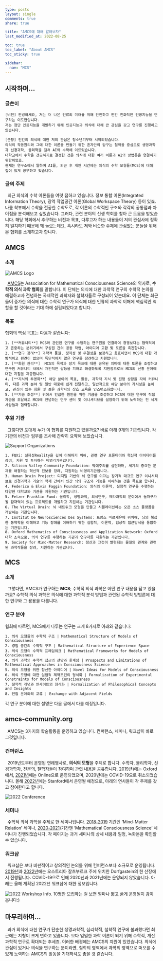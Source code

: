 ```yaml
---
type: posts
layout: single
comments: true
share: true

title: "AMCS에 대해 알아보자"
last_modified_at: 2022-08-25

toc: true
toc_label: "About AMCS"
toc_sticky: true	

sidebar:
  nav: "MCS"
---
```


## 시작하며…
### 글쓴이
```
[비전] 안녕하세요, 저는 더 나은 인류의 미래를 위해 안전하고 인간 친화적인 인공지능을 연구하는 이도현입니다.   
저는 첨단 인공지능을 개발하기 위해 인공지능과 의식에 대해 큰 관심을 갖고 연구를 진행하고 있습니다.   

[근황] 인간의 의식에 대한 저의 관심은 청소년기부터 시작되었습니다.   
의식의 작동원리와 그에 대한 이론을 만들기 위한 혼자만의 탐구는 철학을 중심으로 생명과학과 신경과학, 물리학을 걸쳐 AI와 수학에 이르렀습니다.  
대학교에서 수학을 전공하기로 결정한 것은 의식에 대한 여러 이론과 AI의 방법론을 연결하기 위함이었죠.   
현재는 연구소에서 일하며 AI를, 퇴근 후 개인 시간에는 의식의 수학 모형들(MCS)에 대해 깊이 있게 공부하고 있습니다.  
```

### 글의 주제
&nbsp; 최근 의식의 수학 이론들을 여럿 접하고 있습니다. 정보 통합 이론(Integrated Information Theory), 광역 작업공간 이론(Global Workspace Theory) 등이 있죠. 나름 학부에서 수학을 전공한 수학도로, 각 이론의 수학적인 구조와 각각의 공통점과 차이점을 분석해보고 싶었습니다. 그러다, 관련 분야의 신생 학회를 찾아 큰 도움을 받았습니다. 해당 학회에서 추구하는 비전과 목표, 다루고자 하는 내용들이 저의 관심사에 정확히 일치하기 때문에 꽤 놀랐는데요. 혹시라도 저와 비슷한 주제에 관심있는 분들을 위해 본 협회를 소개하고자 합니다.

## AMCS
### 소개

![AMCS Logo](/assets/images/amcs/img1.png)

&nbsp; [AMCS](https://amcs-community.org/)는 Association for Mathematical Consciousness Science의 약자로, **수학적 의식 과학 협회**를 말합니다. 이 단체는 의식에 대한 과학적 연구의 수학적 논의를 해결하고자 전념하는 국제적인 과학자와 철학자들로 구성되어 있는데요. 이 단체는 최근들어 증가한 의식에 대한 수학적 연구가 의식에 대한 인류의 과학적 이해에 핵심적인 역할을 할 것이라는 기대 하에 설립되었다고 합니다.

### 목표
협회의 핵심 목표는 다음과 같습니다:

	1. [**커뮤니티**] MCS와 관련된 연구를 수행하는 연구원을 연결하여 경쟁보다는 협력적이고 존중하는 분위기에서 구성원 간의 공동 작업, 아이디어 교환 및 토론을 촉진합니다.
	2. [**연구 장려**] 과학적 품질, 정직성 및 무결성을 보장하고 옹호하면서 MCS에 대한 개방적이고 편견이 없으며 독단적이지 않은 연구를 장려하고 지원합니다.
	3. [**회원 관리**]  MCS의 목적과 장기 목표에 대한 공유된 의미에 대한 토론을 조정하고 연구원 커뮤니티 내에서 개인적인 갈등을 피하고 해결하도록 지원함으로써 MCS의 신흥 분야에 대한 지침을 제공합니다.
	4. [**지식의 투명화**] 해당 분야의 목표, 활동, 과학적 지식 및 진행 상황을 자체 커뮤니티, 다른 과학 분야 및 일반 대중에 쉽게 전달하고, 일반적으로 해당 분야의 가시성을 높이고, 관심이 있는 회원 및 젊은 과학자의 상호 교육을 인스턴스화합니다. 
	5. [**기금 조성**] 위에서 언급한 원인을 위한 기금을 조성하고 MCS에 대한 연구에 직접 자금을 조달하고 MCS에 전념하는 연구 센터 및 이니셔티브를 설정하기 위해 노력하는 전 세계 사람들과 협력합니다.

### 후원 기관
&nbsp; 그렇다면 도대체 누가 이 협회를 지원하고 있을까요? 바로 아래 9개의 기관입니다. 각 기관의 비전과 임무를 조사해 간략히 요약해 보았습니다.

![Support Organizations](/assets/images/amcs/img2.png)

	1. FQXi: 실제성Reality을 깊이 이해하기 위해, 관련 연구 프론티어와 혁신적 아이디어를 장려, 지원 및 투자하는 비영리기관입니다.
	2. Silicon Valley Community Foundation: 박애주의를 실현하며, 세계의 중요한 문제를 해결하는 혁신적 진보를 장려, 지원하는 비영리기관입니다.
	3. Human Brain Project: 디지털 기반의 뇌 연구를 이끄는 장기적 대규모 연구 이니셔티브로 신경과학과 기술의 학제 간에서 인간 뇌의 구조와 기능을 이해하는 것을 목표로 합니다.
	4. Federico & Elvia Faggin Foundation: 의식의 이론적, 실험적 연구를 수행하는 다양한 대학교와 기관을 지원하는 기관입니다.
	5. Fetzer Franklin Fund: 물리학, 생명과학, 의식연구, 메타과학의 분야에서 돌파구가 될 잠재력이 있는 프로젝트를 개발하고 지원하는 기관입니다.
	6. The Virtual Brain: 뇌 네트워크 모형을 만들고 시뮬레이션하는 오픈 소스 플랫폼을 개발하는 기관입니다.
	7. Institut De Neurosciences Des Systems: 프랑스 마르세유에 위치해, 뇌의 복잡한 동역학을 이해하고 기능 장애를 이해하기 위한 실험적, 이론적, 임상적 접근방식을 통합하는 기관입니다.
	8. Oxford Mathematics of Consciousness and Application Network: Oxford 대학 소속으로, 의식 연구를 수행하는 기관과 연구자를 지원하는 기관입니다.
	9. Society for Mind-Matter Research: 정신과 그것이 발현되는 물질의 관계와 관련된 과학작들을 장려, 지원하는 기관입니다.

## MCS
### 소개

&nbsp; 그렇다면, AMCS가 연구하는 **MCS**; 수학적 의식 과학은 어떤 연구 내용을 담고 있을까요? 수학적 의식 과학은 의식에 대한 과학적 분석 방법과 관련된 수학적 방법론에 대한 연구와 그 용용을 다룹니다.

### 연구 분야
협회에 따르면, MCS에서 다루는 연구는 크게 8가지로 아래와 같습니다: 

	1. 의식 모형들의 수학적 구조 | Mathematical Structure of Models of Consciousness
	2. 경험 공간의 수학적 구조 | Mathematical Structure of Experience Space
	3. 의식 모형의 수학적 프레임워크 | Mathematical Frameworks for Models of Consciousness
	4. 의식 과학의 수학적 접근의 전망과 한계점 | Prospects and Limitations of Mathematical Approaches in Consciousness Science
	5. 의식 모형을 위한 참신한 아이디어 | Novel Ideas for Models of Consciousness
	6. 의식 모형에 대한 실험적 제약조건의 형식화 | Formalization of Experimental Constraints for Models of Consciousness
	7. 철학적 개념과 인사이트의 형식화 | Formalization of Philosophical Concepts and Insights
	8. 인접 분야와의 교류 | Exchange with Adjacent Fields

각 연구 분야에 대한 설명은 다음 글에서 다룰 예정입니다. 

## amcs-community.org
&nbsp; AMCS는 3가지의 학술활동을 운영하고 있습니다. 컨퍼런스, 세미나, 워크샵이 바로 그것입니다.  

### 컨퍼런스
&nbsp; 2019년도부터 운영된 연례행사로, **의식의 모형**을 주제로 합니다. 수학자, 물리학자, 신경과학자, 전문의, 철학자들이 참여하며 관련 내용을 공유합니다. [2019년](https://www.models-of-consciousness.org/))에는 Oxford에서, [2021년](https://amcs-community.org/events/moc2-2021/)에는 Online으로 운영되었으며, 2020년에는 COVID-19으로 취소되었습니다. 올해 [2022년](https://amcs-community.org/events/moc-3-2022/)에는 Stanford에서 운영될 예정으로, 아래의 연사들이 각 주제를 갖고 참여한다고 합니다.

![2022 Conference](/assets/images/amcs/img3.png)

### 세미나
&nbsp; 수학적 의식 과학을 주제로 한 세미나입니다. [2018-2019](https://seminar.math-consciousness.org/index.html) 기간엔 ‘Mind-Matter Relation’ 세미나, [2020-2021](https://www.mind-matter-relation.org/))기간엔 ‘Mathematical Consciousness Science’ 세미나가 진행되었습니다. 각 페이지는 과거 세미나의 상세 내용과 일정, 녹화본을 확인할 수 있습니다.
 
### 워크샵
&nbsp; 워크샵은 보다 비판적이고 창의적인 논의를 위해 컨퍼런스보다 소규모로 운영됩니다. [2019년](https://2019.modelling-consciousness.org/)과 [2022년](https://amcs-community.org/events/cabin-workshop-2022/)에는 오스트리아 잘츠부르크 주에 위치한 Dorfgastein의 한 산장에서 진행됩니다. COVID-19으로 인해 2020년과 2021년에는 운영되지 않았습니다. 아래는 올해 계획된 2022년 워크샵에 대한 정보입니다.

![2022 Workshop Info.](/assets/images/amcs/img4.png)
10명만 모집하는 걸 보면 얼마나 짧고 굵게 운영될지 감이 옵니다:) 
 
## 마무리하며…
&nbsp; 과거 의식에 대한 연구가 단순한 생명과학적, 심리학적, 철학적 연구에 불과했다면 최근에는 지형이 크게 변하고 있습니다. 보다 엄밀한 과학 이론이 되기 위해 수학적, 계산과학적 연구로 확대되는 추세죠. 이러한 배경에는 AMCS의 지원이 있었습니다. 의식에 관심이 있거나 의식을 연구하는 분이라면, 철학의 영역에서 과학의 영역으로 떠오를 수 있게 노력하는 AMCS의 활동을 기대하셔도 좋을 것 같습니다.
